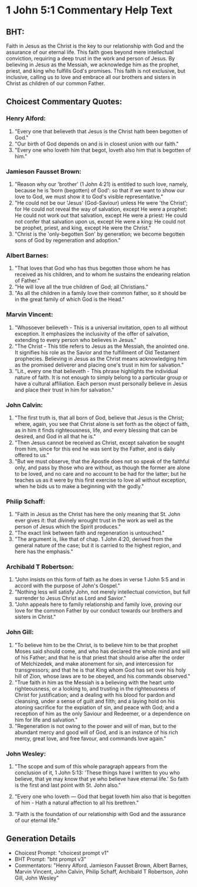 # 1 John 5:1 Commentary Help Text

## BHT:
Faith in Jesus as the Christ is the key to our relationship with God and the assurance of our eternal life. This faith goes beyond mere intellectual conviction, requiring a deep trust in the work and person of Jesus. By believing in Jesus as the Messiah, we acknowledge him as the prophet, priest, and king who fulfills God's promises. This faith is not exclusive, but inclusive, calling us to love and embrace all our brothers and sisters in Christ as children of our common Father.

## Choicest Commentary Quotes:
### Henry Alford:
1. "Every one that believeth that Jesus is the Christ hath been begotten of God." 
2. "Our birth of God depends on and is in closest union with our faith."
3. "Every one who loveth him that begot, loveth also him that is begotten of him."

### Jamieson Fausset Brown:
1. "Reason why our 'brother' (1 John 4:21) is entitled to such love, namely, because he is 'born (begotten) of God': so that if we want to show our love to God, we must show it to God's visible representative."
2. "He could not be our 'Jesus' (God-Saviour) unless He were 'the Christ'; for He could not reveal the way of salvation, except He were a prophet: He could not work out that salvation, except He were a priest: He could not confer that salvation upon us, except He were a king: He could not be prophet, priest, and king, except He were the Christ."
3. "Christ is the 'only-begotten Son' by generation; we become begotten sons of God by regeneration and adoption."

### Albert Barnes:
1. "That loves that God who has thus begotten those whom he has received as his children, and to whom he sustains the endearing relation of Father."
2. "He will love all the true children of God; all Christians."
3. "As all the children in a family love their common father, so it should be in the great family of which God is the Head."

### Marvin Vincent:
1. "Whosoever believeth - This is a universal invitation, open to all without exception. It emphasizes the inclusivity of the offer of salvation, extending to every person who believes in Jesus."
2. "The Christ - This title refers to Jesus as the Messiah, the anointed one. It signifies his role as the Savior and the fulfillment of Old Testament prophecies. Believing in Jesus as the Christ means acknowledging him as the promised deliverer and placing one's trust in him for salvation."
3. "Lit., every one that believeth - This phrase highlights the individual nature of faith. It is not enough to simply belong to a particular group or have a cultural affiliation. Each person must personally believe in Jesus and place their trust in him for salvation."

### John Calvin:
1. "The first truth is, that all born of God, believe that Jesus is the Christ; where, again, you see that Christ alone is set forth as the object of faith, as in him it finds righteousness, life, and every blessing that can be desired, and God in all that he is."
2. "Then Jesus cannot be received as Christ, except salvation be sought from him, since for this end he was sent by the Father, and is daily offered to us."
3. "But we must observe, that the Apostle does not so speak of the faithful only, and pass by those who are without, as though the former are alone to be loved, and no care and no account to be had for the latter; but he teaches us as it were by this first exercise to love all without exception, when he bids us to make a beginning with the godly."

### Philip Schaff:
1. "Faith in Jesus as the Christ has here the only meaning that St. John ever gives it: that divinely wrought trust in the work as well as the person of Jesus which the Spirit produces." 
2. "The exact link between faith and regeneration is untouched." 
3. "The argument is, like that of chap. 1 John 4:20, derived from the general nature of the case; but it is carried to the highest region, and here has the emphasis."

### Archibald T Robertson:
1. "John insists on this form of faith as he does in verse 1 John 5:5 and in accord with the purpose of John's Gospel."
2. "Nothing less will satisfy John, not merely intellectual conviction, but full surrender to Jesus Christ as Lord and Savior."
3. "John appeals here to family relationship and family love, proving our love for the common Father by our conduct towards our brothers and sisters in Christ."

### John Gill:
1. "To believe him to be the Christ, is to believe him to be that prophet Moses said should come, and who has declared the whole mind and will of his Father; and that he is that priest that should arise after the order of Melchizedek, and make atonement for sin, and intercession for transgressors; and that he is that King whom God has set over his holy hill of Zion, whose laws are to be obeyed, and his commands observed."
2. "True faith in him as the Messiah is a believing with the heart unto righteousness, or a looking to, and trusting in the righteousness of Christ for justification; and a dealing with his blood for pardon and cleansing, under a sense of guilt and filth; and a laying hold on his atoning sacrifice for the expiation of sin, and peace with God; and a reception of him as the only Saviour and Redeemer, or a dependence on him for life and salvation."
3. "Regeneration is not owing to the power and will of man, but to the abundant mercy and good will of God, and is an instance of his rich mercy, great love, and free favour, and commands love again."

### John Wesley:
1. "The scope and sum of this whole paragraph appears from the conclusion of it, 1 John 5:13: 'These things have I written to you who believe, that ye may know that ye who believe have eternal life.' So faith is the first and last point with St. John also." 

2. "Every one who loveth — God that begat loveth him also that is begotten of him - Hath a natural affection to all his brethren." 

3. "Faith is the foundation of our relationship with God and the assurance of our eternal life."


## Generation Details
- Choicest Prompt: "choicest prompt v1"
- BHT Prompt: "bht prompt v3"
- Commentators: "Henry Alford, Jamieson Fausset Brown, Albert Barnes, Marvin Vincent, John Calvin, Philip Schaff, Archibald T Robertson, John Gill, John Wesley"
